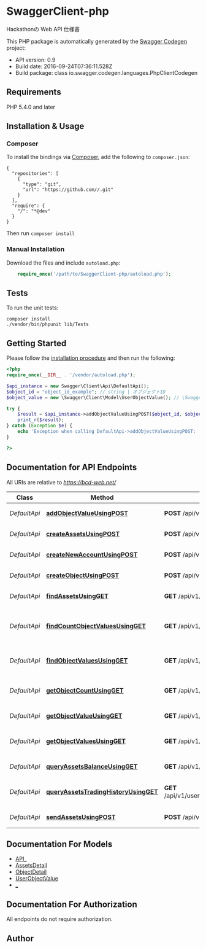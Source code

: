 # SwaggerClient-php
Hackathonの Web API 仕様書

This PHP package is automatically generated by the [Swagger Codegen](https://github.com/swagger-api/swagger-codegen) project:

- API version: 0.9
- Build date: 2016-09-24T07:36:11.528Z
- Build package: class io.swagger.codegen.languages.PhpClientCodegen

## Requirements

PHP 5.4.0 and later

## Installation & Usage
### Composer

To install the bindings via [Composer](http://getcomposer.org/), add the following to `composer.json`:

```
{
  "repositories": [
    {
      "type": "git",
      "url": "https://github.com//.git"
    }
  ],
  "require": {
    "/": "*@dev"
  }
}
```

Then run `composer install`

### Manual Installation

Download the files and include `autoload.php`:

```php
    require_once('/path/to/SwaggerClient-php/autoload.php');
```

## Tests

To run the unit tests:

```
composer install
./vendor/bin/phpunit lib/Tests
```

## Getting Started

Please follow the [installation procedure](#installation--usage) and then run the following:

```php
<?php
require_once(__DIR__ . '/vendor/autoload.php');

$api_instance = new Swagger\Client\Api\DefaultApi();
$object_id = "object_id_example"; // string | オブジェクトID
$object_value = new \Swagger\Client\Model\UserObjectValue(); // \Swagger\Client\Model\UserObjectValue | オブジェクト登録データ

try {
    $result = $api_instance->addObjectValueUsingPOST($object_id, $object_value);
    print_r($result);
} catch (Exception $e) {
    echo 'Exception when calling DefaultApi->addObjectValueUsingPOST: ', $e->getMessage(), PHP_EOL;
}

?>
```

## Documentation for API Endpoints

All URIs are relative to *https://bcd-web.net/*

Class | Method | HTTP request | Description
------------ | ------------- | ------------- | -------------
*DefaultApi* | [**addObjectValueUsingPOST**](docs/Api/DefaultApi.md#addobjectvalueusingpost) | **POST** /api/v1/user/objects/{objectId} | オブジェクトの登録
*DefaultApi* | [**createAssetsUsingPOST**](docs/Api/DefaultApi.md#createassetsusingpost) | **POST** /api/v1/user/assets | アセット作成
*DefaultApi* | [**createNewAccountUsingPOST**](docs/Api/DefaultApi.md#createnewaccountusingpost) | **POST** /api/v1/user/useradd | ユーザーの作成
*DefaultApi* | [**createObjectUsingPOST**](docs/Api/DefaultApi.md#createobjectusingpost) | **POST** /api/v1/user/objects | オブジェクトの作成
*DefaultApi* | [**findAssetsUsingGET**](docs/Api/DefaultApi.md#findassetsusingget) | **GET** /api/v1/user/assets/find | アセット検索
*DefaultApi* | [**findCountObjectValuesUsingGET**](docs/Api/DefaultApi.md#findcountobjectvaluesusingget) | **GET** /api/v1/user/objects/{objectId}/findCount | オブジェクトの登録データの検索結果件数
*DefaultApi* | [**findObjectValuesUsingGET**](docs/Api/DefaultApi.md#findobjectvaluesusingget) | **GET** /api/v1/user/objects/{objectId}/find | オブジェクトの登録データの検索
*DefaultApi* | [**getObjectCountUsingGET**](docs/Api/DefaultApi.md#getobjectcountusingget) | **GET** /api/v1/user/objects/{objectId}/count | オブジェクトの登録件数の参照
*DefaultApi* | [**getObjectValueUsingGET**](docs/Api/DefaultApi.md#getobjectvalueusingget) | **GET** /api/v1/user/objects/{objectId}/{index} | オブジェクトの参照
*DefaultApi* | [**getObjectValuesUsingGET**](docs/Api/DefaultApi.md#getobjectvaluesusingget) | **GET** /api/v1/user/objects/{objectId} | オブジェクトの登録データの参照
*DefaultApi* | [**queryAssetsBalanceUsingGET**](docs/Api/DefaultApi.md#queryassetsbalanceusingget) | **GET** /api/v1/user/assets/{assetsName} | アセットの残高照会
*DefaultApi* | [**queryAssetsTradingHistoryUsingGET**](docs/Api/DefaultApi.md#queryassetstradinghistoryusingget) | **GET** /api/v1/user/assets/{assetsName}/tradingHistory | アセットの取引履歴参照
*DefaultApi* | [**sendAssetsUsingPOST**](docs/Api/DefaultApi.md#sendassetsusingpost) | **POST** /api/v1/user/assets/{assetsName}/send | アセットの送信


## Documentation For Models

 - [API_](docs/Model/API_.md)
 - [AssetsDetail](docs/Model/AssetsDetail.md)
 - [ObjectDetail](docs/Model/ObjectDetail.md)
 - [UserObjectValue](docs/Model/UserObjectValue.md)
 - [_](docs/Model/_.md)


## Documentation For Authorization

 All endpoints do not require authorization.


## Author




